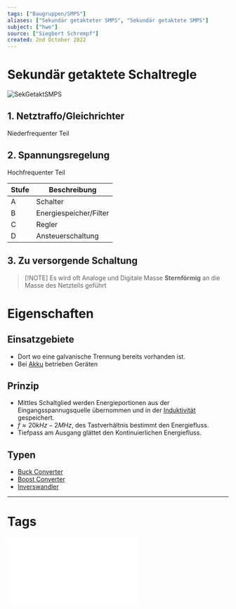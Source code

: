 ```yaml
---
tags: ["Baugruppen/SMPS"]
aliases: ["Sekundär getakteter SMPS", "Sekundär getaktete SMPS"]
subject: ["hwe"]
source: ["Siegbert Schrempf"]
created: 2nd October 2022
---
```


# Sekundär getaktete Schaltregle

![SekGetaktSMPS](../assets/SekGetaktSMPS.png)

## 1. Netztraffo/Gleichrichter

Niederfrequenter Teil

## 2. Spannungsregelung

Hochfrequenter Teil

| Stufe | Beschreibung           |
| ----- | ---------------------- |
| A     | Schalter               |
| B     | Energiespeicher/Filter |
| C     | Regler                 |
| D     | Ansteuerschaltung      | 

## 3. Zu versorgende Schaltung

> [!NOTE] Es wird oft Analoge und Digitale Masse **Sternförmig** an die Masse des Netzteils geführt

# Eigenschaften

## Einsatzgebiete

- Dort wo eine galvanische Trennung bereits vorhanden ist.
- Bei [Akku](../../Chemie/Sekundärelement.md) betrieben Geräten

## Prinzip 

- Mittles Schaltglied werden Energieportionen aus der Eingangsspannugsquelle übernommen und in der [Induktivität](../../Elektrotechnik/Induktivitäten.md) gespeichert.
- $f\approx 20kHz - 2MHz$, des Tastverhältnis bestimmt den Energiefluss.
- Tiefpass am Ausgang glättet den Kontinuierlichen Energiefluss.

## Typen

- [Buck Converter](Buck%20Converter.md)
- [Boost Converter](Boost%20Converter.md)
- [Inverswandler](Inverswandler.md)

--- 

# Tags

![SMPS_intro](../assets/pdf/SMPS_intro.pdf)
